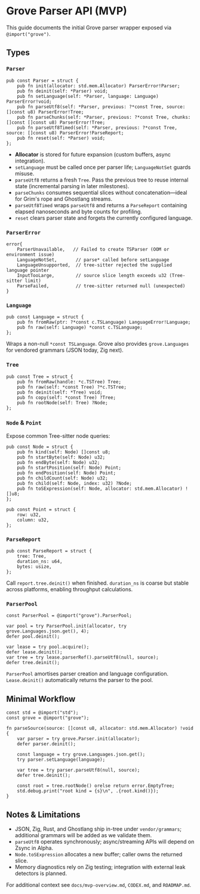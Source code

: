 # Grove Parser API (MVP)

This guide documents the initial Grove parser wrapper exposed via `@import("grove")`.

## Types

### `Parser`
```zig
pub const Parser = struct {
    pub fn init(allocator: std.mem.Allocator) ParserError!Parser;
    pub fn deinit(self: *Parser) void;
    pub fn setLanguage(self: *Parser, language: Language) ParserError!void;
    pub fn parseUtf8(self: *Parser, previous: ?*const Tree, source: []const u8) ParserError!Tree;
    pub fn parseChunks(self: *Parser, previous: ?*const Tree, chunks: []const []const u8) ParserError!Tree;
    pub fn parseUtf8Timed(self: *Parser, previous: ?*const Tree, source: []const u8) ParserError!ParseReport;
    pub fn reset(self: *Parser) void;
};
```

- **Allocator** is stored for future expansion (custom buffers, async integration).
- `setLanguage` must be called once per parser life; `LanguageNotSet` guards misuse.
- `parseUtf8` returns a fresh `Tree`. Pass the previous tree to reuse internal state (incremental parsing in later milestones).
- `parseChunks` consumes sequential slices without concatenation—ideal for Grim's rope and Ghostlang streams.
- `parseUtf8Timed` wraps `parseUtf8` and returns a `ParseReport` containing elapsed nanoseconds and byte counts for profiling.
- `reset` clears parser state and forgets the currently configured language.

### `ParserError`
```
error{
    ParserUnavailable,   // Failed to create TSParser (OOM or environment issue)
    LanguageNotSet,       // parse* called before setLanguage
    LanguageUnsupported,  // tree-sitter rejected the supplied language pointer
    InputTooLarge,        // source slice length exceeds u32 (Tree-sitter limit)
    ParseFailed,          // tree-sitter returned null (unexpected)
}
```

### `Language`
```zig
pub const Language = struct {
    pub fn fromRaw(ptr: ?*const c.TSLanguage) LanguageError!Language;
    pub fn raw(self: Language) *const c.TSLanguage;
};
```
Wraps a non-null `*const TSLanguage`. Grove also provides `grove.Languages` for vendored grammars (JSON today, Zig next).

### `Tree`
```zig
pub const Tree = struct {
    pub fn fromRaw(handle: *c.TSTree) Tree;
    pub fn raw(self: *const Tree) ?*c.TSTree;
    pub fn deinit(self: *Tree) void;
    pub fn copy(self: *const Tree) ?Tree;
    pub fn rootNode(self: Tree) ?Node;
};
```

### `Node` & `Point`
Expose common Tree-sitter node queries:
```zig
pub const Node = struct {
    pub fn kind(self: Node) []const u8;
    pub fn startByte(self: Node) u32;
    pub fn endByte(self: Node) u32;
    pub fn startPosition(self: Node) Point;
    pub fn endPosition(self: Node) Point;
    pub fn childCount(self: Node) u32;
    pub fn child(self: Node, index: u32) ?Node;
    pub fn toSExpression(self: Node, allocator: std.mem.Allocator) ![]u8;
};

pub const Point = struct {
    row: u32,
    column: u32,
};
```

### `ParseReport`
```zig
pub const ParseReport = struct {
    tree: Tree,
    duration_ns: u64,
    bytes: usize,
};
```
Call `report.tree.deinit()` when finished. `duration_ns` is coarse but stable across platforms, enabling throughput calculations.

### `ParserPool`
```zig
const ParserPool = @import("grove").ParserPool;

var pool = try ParserPool.init(allocator, try grove.Languages.json.get(), 4);
defer pool.deinit();

var lease = try pool.acquire();
defer lease.deinit();
var tree = try lease.parserRef().parseUtf8(null, source);
defer tree.deinit();
```
`ParserPool` amortises parser creation and language configuration. `Lease.deinit()` automatically returns the parser to the pool.

## Minimal Workflow
```zig
const std = @import("std");
const grove = @import("grove");

fn parseSource(source: []const u8, allocator: std.mem.Allocator) !void {
    var parser = try grove.Parser.init(allocator);
    defer parser.deinit();

    const language = try grove.Languages.json.get();
    try parser.setLanguage(language);

    var tree = try parser.parseUtf8(null, source);
    defer tree.deinit();

    const root = tree.rootNode() orelse return error.EmptyTree;
    std.debug.print("root kind = {s}\n", .{root.kind()});
}
```

## Notes & Limitations
- JSON, Zig, Rust, and Ghostlang ship in-tree under `vendor/grammars`; additional grammars will be added as we validate them.
- `parseUtf8` operates synchronously; async/streaming APIs will depend on Zsync in Alpha.
- `Node.toSExpression` allocates a new buffer; caller owns the returned slice.
- Memory diagnostics rely on Zig testing; integration with external leak detectors is planned.

For additional context see `docs/mvp-overview.md`, `CODEX.md`, and `ROADMAP.md`.
